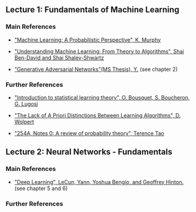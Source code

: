 <a name="lec1"></a>
## Lecture 1: Fundamentals of Machine Learning

### Main References

* ["Machine Learning: A Probabilistic Perspective", K. Murphy](https://mitpress.mit.edu/books/machine-learning-1)

* ["Understanding Machine Learning: From Theory to Algorithms", Shai Ben-David and Shai Shalev-Shwartz](http://www.cs.huji.ac.il/~shais/UnderstandingMachineLearning/)

* ["Generative Adversarial Networks"(MS Thesis), Y.](http://lvelho.impa.br/ip18/reading/daniel-ms-2018.pdf) (see chapter 2)

### Further References

* ["Introduction to statistical learning theory", O. Bousquet, S. Boucheron, G. Lugosi](http://www.kyb.mpg.de/fileadmin/user_upload/files/publications/pdfs/pdf2819.pdf)

* ["The Lack of A Priori Distinctions Between Learning Algorithms", D. Wolpert](http://citeseerx.ist.psu.edu/viewdoc/download?doi=10.1.1.390.9412&rep=rep1&type=pdf)

* ["254A, Notes 0: A review of probability theory", Terence Tao](https://terrytao.wordpress.com/2010/01/01/254a-notes-0-a-review-of-probability-theory/)

<a name="lec2"></a>
## Lecture 2: Neural Networks - Fundamentals

### Main References

* ["Deep Learning", LeCun, Yann, Yoshua Bengio, and Geoffrey Hinton.](http://www.deeplearningbook.org/) (see chapter 5 and 6)

### Further References
